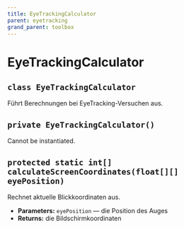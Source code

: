 ```yaml
---
title: EyeTrackingCalculator
parent: eyetracking
grand_parent: toolbox
---
```


# EyeTrackingCalculator


## `class EyeTrackingCalculator`

Führt Berechnungen bei EyeTracking-Versuchen aus.

## `private EyeTrackingCalculator()`

Cannot be instantiated.

## `protected static int[] calculateScreenCoordinates(float[][] eyePosition)`

Rechnet aktuelle Blickkoordinaten aus.

 * **Parameters:** `eyePosition` — die Position des Auges
 * **Returns:** die Bildschirmkoordinaten
